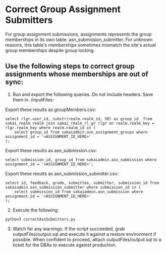 # Correct Group Assignment Submitters

For group assignment submissions, assignments represents the group memberships in its own table: asn_submission_submitter. For unknown reasons, this table's memberships sometimes mismatch the site's actual group memberships despite group locking.

## Use the following steps to correct group assignments whose memberships are out of sync:

1) Run and export the following queries. Do not include headers. Save them in ./inputFiles:

Export these results as groupMembers.csv:
```
select rlgr.user_id, substr(realm.realm_id, 50) as group_id  from sakai_realm realm join sakai_realm_rl_gr rlgr on realm.realm_key = rlgr.realm_key where realm.realm_id in (
	select group_id from sakaiadmin.asn_assignment_groups where assignment_id = '<ASSIGNMENT_ID_HERE>'
);
```

Export these results as asn_submission.csv:
```
select submission_id, group_id from sakaiadmin.asn_submission where assignment_id = '<ASSIGNMENT_ID_HERE>';
```

Export these results as asn_submission_submitter.csv:
```
select id, feedback, grade, submittee, submitter, submission_id from sakaiadmin.asn_submission_submitter where submission_id in (
	select submission_id from sakaiadmin.asn_submission where assignment_id = '<ASSIGNMENT_ID_HERE>'
);
```

2) Execute the following:
```
python3 correctAsnSubmitters.py
```

3) Watch for any warnings. If the script succeeded, grab outputFiles/output.sql and execute it against a restore environment if possible. When confident to proceed, attach outputFiles/output.sql to a ticket for the DBAs to execute against production.
